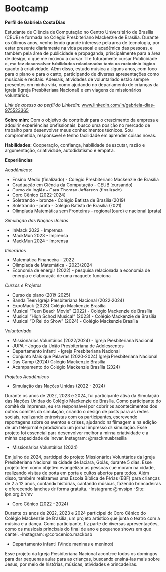 # Bootcamp
**Perfil de Gabriela Costa Dias**

Estudante de Ciência de Computação no Centro Universitário de Brasília (CEUB) e formada no Colégio Presbiteriano Mackenzie de Brasília. Durante os últimos anos, venho tendo grande interesse pela área de tecnologia, por estar presente diariamente na vida pessoal e acadêmica das pessoas, e também pela área de publicidade e propaganda, principalmente para a área de design, o que me motivou a cursar TI e futuramente cursar Publicidade e, me fez desenvolver habilidades relacionadas tanto ao raciocínio lógico quanto à criatividade. Além disso, estudo música a alguns anos, com foco para o piano e para o canto, participando de diversas apresentações como musicais e recitais. Ademais, atividades de voluntariado estão sempre presentes em minha vida, como ajudando no departamento de crianças da igreja (Igreja Presbiteriana Nacional) e em viagens de missionários voluntários.

*Link de acesso ao perfil do Linkedin:* www.linkedin.com/in/gabriela-dias-975523365

**Sobre mim:** Com o objetivo de contribuir para o crescimento da empresa e adquirir experiências profissionais, busco uma posição no mercado de trabalho para desenvolver meus conhecimentos técnicos. Sou comprometida, responsável e tenho facilidade em aprender coisas novas.

**Habilidades:** Cooperação, confiança, habilidade de escutar, razão e argumentação, criatividade, autodidatismo e empatia.


**Experiências**

*Acadêmicas:*
- Ensino Médio (finalizado) - Colégio Presbiteriano Mackenzie de Brasília
- Graduação em Ciência da Computação - CEUB (cursando)
- Curso de Inglês - Casa Thomas Jefferson (finalizado)
- Coro Cênico (2022-2024)
- Soletrando - bronze - Colégio Batista de Brasília (2019)
- Soletrando - prata - Colégio Batista de Brasília (2021)
- Olimpíada Matemática sem Fronteiras - regional (ouro) e nacional (prata)

*Simulação das Nações Unidas*
- InMack 2022 - Imprensa
- MackMun 2023 - Imprensa
- MackMun 2024 - Imprensa

*Itinerários*
- Matemática Financeira - 2022
- Olimpíada de Matemática - 2023/2024
- Economia de energia (2022) - pesquisa relacionada a economia de energia e elaboração de uma maquete funcional

*Cursos e Projetos*
- Curso de piano (2019-2025)
- Banda Teen Igreja Presbiteriana Nacional (2022-2024)
- ExpoMack (2023) Colégio Mackenzie Brasília
- Musical “Teen Beach Movie” (2022) -  Colégio Mackenzie de Brasília
- Musical “High School Musical” (2023) - Colégio Mackenzie de Brasília
- Musical “O Rei do Show” (2024) - Colégio Mackenzie Brasília

*Voluntariado*
- Missionários Voluntários (2022/2024) - Igreja Presbiteriana Nacional
- JUPA - Jogos da União Presbiteriana de Adolescentes
- Departamento infantil - Igreja Presbiteriana Nacional 
- Conjunto Mais que Palavras (2020-2024) Igreja Presbiteriana Nacional
- Day Camp (2024) Colégio Mackenzie Brasília 
- Acampamento do Colégio Mackenzie Brasília (2024)


*Projetos Acadêmicos*
- Simulação das Nações Unidas (2022 - 2024)

Durante os anos de 2022, 2023 e 2024, fui participante ativa da Simulação das Nações Unidas do Colégio Mackenzie de Brasília. Como participante do comitê da imprensa, eu era responsável por cobrir os acontecimentos dos outros comitês da simulação, criando o design de posts para as redes sociais, realizando entrevistas com os participantes, escrevendo reportagens sobre os eventos e crises, ajudando na filmagem e na edição de um telejornal e produzindo um jornal impresso da simulação. Esse projeto foi essencial para desenvolver melhor a minha criatividade e a minha capacidade de inovar.
Instagram: @mackmunbrasilia

- Missionários Voluntários (2024)

Em julho de 2024, participei do projeto Missionários Voluntários da Igreja Presbiteriana Nacional na cidade de Iaciara, Goiás, durante 5 dias. Esse projeto tem como objetivo evangelizar as pessoas que moram na cidade, realizando visitas de porta em porta e cultos abertos para todos. Além disso, também realizamos uma Escola Bíblica de Férias (EBF) para crianças de 2 a 12 anos, contando histórias, cantando músicas, fazendo brincadeiras e oferecendo lanches de forma gratuita. 
-Instagram: @mvsipn
-Site: ipn.org.br/mv 

- Coro Cênico (2022 - 2024)

Durante os anos de 2022, 2023 e 2024 participei do Coro Cênico do Colégio Mackenzie de Brasília, um projeto artístico que junta o teatro com a música e a dança. Como participante, fiz parte de diversas apresentações, como os musicais principais do final de ano e pequenos shows em que cantei. 
-Instagram: @corocenico.mackbsb

- Departamento infantil (Vinde meninas e meninos)

Esse projeto da Igreja Presbiteriana Nacional acontece todos os domingos para dar pequenas aulas para as crianças, buscando ensiná-las mais sobre Jesus, por meio de histórias, músicas, atividades e brincadeiras.
